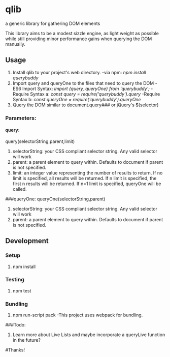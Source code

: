 # qlib
a generic library for gathering DOM elements


This library aims to be a modest sizzle engine, as light weight as possible while still providing minor performance gains when querying the DOM manually.

## Usage
1. Install qlib to your project's web directory.
    -via npm: _npm install querybuddy_
2. Import query and queryOne to the files that need to query the DOM
    -ES6 Import Syntax: _import {query, queryOne} from 'querybuddy';_
    -Require Syntax a: _const query = require('querybuddy').query_
    -Require Syntax b: _const queryOne = require('querybuddy').queryOne_
3. Query the DOM similar to document.query### or jQuery's $(selector)

### Parameters:
#### query:
query(selectorString,parent,limit)
1. selectorString: your CSS compliant selector string. Any valid selector will work
2. parent: a parent element to query within. Defaults to document if parent is not specified.
3. limit: an integer value representing the number of results to return. If no limit is specified, all results will be returned. If n limit is specified, the first n results will be returned. If n=1 limit is specified, queryOne will be called.

###queryOne:
queryOne(selectorString,parent)
1. selectorString: your CSS compliant selector string. Any valid selector will work
2. parent: a parent element to query within. Defaults to document if parent is not specified.


## Development

### Setup
1. npm install
  

### Testing
1. npm test

### Bundling
1. npm run-script pack
  -This project uses webpack for bundling.


###Todo:
1. Learn more about Live Lists and maybe incorporate a queryLive function in the future?


#Thanks!  
